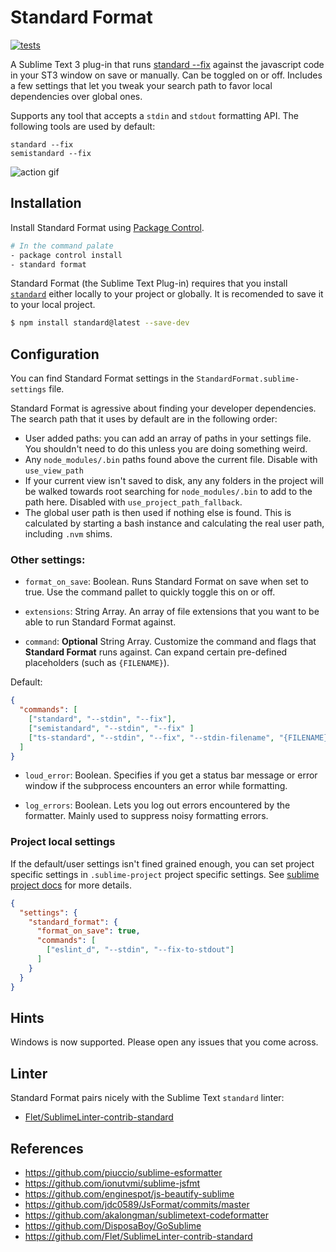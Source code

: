 # Standard Format
[![tests](https://github.com/bcomnes/sublime-standard-format/actions/workflows/tests.yml/badge.svg)](https://github.com/bcomnes/sublime-standard-format/actions/workflows/tests.yml)

A Sublime Text 3 plug-in that runs [standard --fix](https://github.com/feross/standard) against the javascript code in your ST3 window on save or manually.  Can be toggled on or off.  Includes a few settings that let you tweak your search path to favor local dependencies over global ones.

Supports any tool that accepts a `stdin` and `stdout` formatting API.  The following tools are used by default:

```
standard --fix
semistandard --fix
```

![action gif](https://cdn.rawgit.com/bcomnes/sublime-standard-format/master/format.gif)

## Installation

Install Standard Format using [Package Control](https://packagecontrol.io/).

```sh
# In the command palate
- package control install
- standard format
```

Standard Format (the Sublime Text Plug-in) requires that you install [`standard`](https://github.com/feross/standard) either locally to your project or globally.  It is recomended to save it to your local project.

```sh
$ npm install standard@latest --save-dev
```


## Configuration

You can find Standard Format settings in the `StandardFormat.sublime-settings` file.

Standard Format is agressive about finding your developer dependencies.  The search path that it uses by default are in the following order:

- User added paths: you can add an array of paths in your settings file.  You shouldn't need to do this unless you are doing something weird.
- Any `node_modules/.bin` paths found above the current file.  Disable with `use_view_path`
- If your current view isn't saved to disk, any any folders in the project will be walked towards root searching for `node_modules/.bin` to add to the path here.  Disabled with `use_project_path_fallback`.
- The global user path is then used if nothing else is found.  This is calculated by starting a bash instance and calculating the real user path, including `.nvm` shims.

### Other settings:

- `format_on_save`: Boolean.  Runs Standard Format on save when set to true.  Use the command pallet to quickly toggle this on or off.
- `extensions`: String Array.  An array of file extensions that you want to be able to run Standard Format against.

- `command`: **Optional** String Array.  Customize the command and flags that **Standard Format** runs against. Can expand certain pre-defined placeholders (such as `{FILENAME}`).

Default:

```json
{
  "commands": [
    ["standard", "--stdin", "--fix"],
    ["semistandard", "--stdin", "--fix" ]
    ["ts-standard", "--stdin", "--fix", "--stdin-filename", "{FILENAME}" ]
  ]
}
```

- `loud_error`: Boolean.  Specifies if you get a status bar message or error window if the subprocess encounters an error while formatting.

- `log_errors`: Boolean. Lets you log out errors encountered by the formatter.  Mainly used to suppress noisy formatting errors.

### Project local settings

If the default/user settings isn't fined grained enough, you can set project specific settings in `.sublime-project` project specific settings. See [sublime project docs](https://www.sublimetext.com/docs/3/projects.html) for more details.

```json
{
  "settings": {
    "standard_format": {
      "format_on_save": true,
      "commands": [
        ["eslint_d", "--stdin", "--fix-to-stdout"]
      ]
    }
  }
}
```

## Hints

Windows is now supported.  Please open any issues that you come across.

## Linter

Standard Format pairs nicely with the Sublime Text `standard` linter:

- [Flet/SublimeLinter-contrib-standard](https://github.com/Flet/SublimeLinter-contrib-standard)

## References

- https://github.com/piuccio/sublime-esformatter
- https://github.com/ionutvmi/sublime-jsfmt
- https://github.com/enginespot/js-beautify-sublime
- https://github.com/jdc0589/JsFormat/commits/master
- https://github.com/akalongman/sublimetext-codeformatter
- https://github.com/DisposaBoy/GoSublime
- https://github.com/Flet/SublimeLinter-contrib-standard


